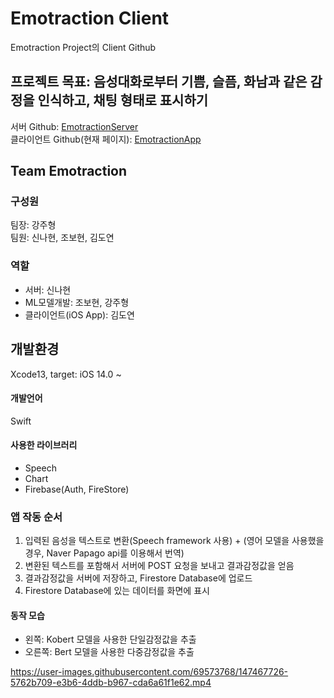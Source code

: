 # Emotraction Client

Emotraction Project의 Client Github

## 프로젝트 목표: 음성대화로부터 기쁨, 슬픔, 화남과 같은 감정을 인식하고, 채팅 형태로 표시하기

서버 Github: [EmotractionServer](https://github.com/excited-hyun/EmotractionServer)<br>
클라이언트 Github(현재 페이지): [EmotractionApp](https://github.com/FirstDo/Emotraction)

## Team Emotraction
### 구성원
팀장: 강주형<br>
팀원: 신나현, 조보현, 김도연

### 역할
- 서버: 신나현<br>
- ML모델개발: 조보현, 강주형<br>
- 클라이언트(iOS App): 김도연<br>

## 개발환경
Xcode13, target: iOS 14.0 ~
#### 개발언어
Swift

#### 사용한 라이브러리
- Speech
- Chart
- Firebase(Auth, FireStore)

### 앱 작동 순서 
1. 입력된 음성을 텍스트로 변환(Speech framework 사용) + (영어 모델을 사용했을 경우, Naver Papago api를 이용해서 번역)
2. 변환된 텍스트를 포함해서 서버에 POST 요청을 보내고 결과감정값을 얻음
3. 결과감정값을 서버에 저장하고, Firestore Database에 업로드
4. Firestore Database에 있는 데이터를 화면에 표시

#### 동작 모습
- 왼쪽: Kobert 모델을 사용한 단일감정값을 추출
- 오른쪽: Bert 모델을 사용한 다중감정값을 추출

https://user-images.githubusercontent.com/69573768/147467726-5762b709-e3b6-4ddb-b967-cda6a61f1e62.mp4

